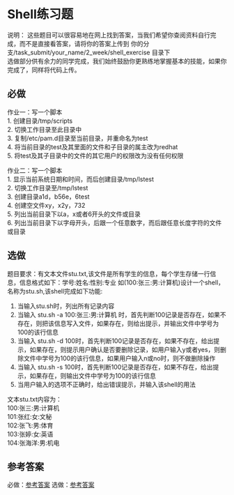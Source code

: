 # Shell练习题
说明：
这些题目可以很容易地在网上找到答案，当我们希望你查阅资料自行完成，而不是直接看答案，请将你的答案上传到 你的分支/task_submit/your_name/2_week/shell_exercise 目录下  
选做部分供有余力的同学完成，我们始终鼓励你更熟练地掌握基本的技能，如果你完成了，同样将代码上传。

## 必做
作业一：写一个脚本  
       1. 创建目录/tmp/scripts  
       2. 切换工作目录至此目录中  
       3. 复制/etc/pam.d目录至当前目录，并重命名为test  
       4. 将当前目录的test及其里面的文件和子目录的属主改为redhat  
       5. 将test及其子目录中的文件的其它用户的权限改为没有任何权限  

作业二：写一个脚本  
       1. 显示当前系统日期和时间，而后创建目录/tmp/lstest  
       2. 切换工作目录至/tmp/lstest  
       3. 创建目录a1d，b56e，6test  
       4. 创建空文件xy，x2y，732  
       5. 列出当前目录下以a，x或者6开头的文件或目录  
       6. 列出当前目录下以字母开头，后跟一个任意数字，而后跟任意长度字符的文件或目录  


## 选做

 题目要求：有文本文件stu.txt,该文件是所有学生的信息，每个学生存储一行信息，信息格式如下：学号:姓名:性别:专业    如(100:张三:男:计算机)设计一个shell，名称为stu.sh,该shell完成如下功能:
 1. 当输入stu.sh时，列出所有记录内容
 2. 当输入 stu.sh -a 100:张三:男:计算机    时，首先判断100记录是否存在，如果不存在，则把该信息写入文件，如果存在，则给出提示，并输出文件中学号为100的该行信息
 3. 当输入 stu.sh -d 100时，首先判断100记录是否存在，如果不存在，给出提示，如果存在，则提示用户确认是否要删除记录，如用户输入y或者yes，则删除文件中学号为100的该行信息，如果用户输入n或no时，则不做删除操作
 4. 当输入 stu.sh -s 100时，首先判断100记录是否存在，如果不存在，给出提示，如果存在，则输出文件中学号为100的该行信息
 5. 当用户输入的选项不正确时，给出错误提示，并输入该shell的用法

 文本stu.txt内容为：  
 100:张三:男:计算机  
 101:张红:女:文秘  
 102:张飞:男:体育  
 103:张婷:女:英语  
 104:张海洋:男:机电 


## 参考答案
必做：[参考答案](http://www.cnblogs.com/xinjie10001/p/6395945.html)
选做：[参考答案](http://zfy421.iteye.com/blog/1972003)
